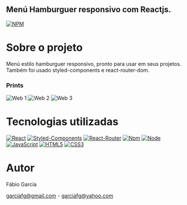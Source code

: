 ## Menú Hamburguer responsivo com Reactjs.
[![NPM](https://img.shields.io/npm/l/react)](https://github.com/garciafg/crud-reactjs-nodejs-mysql/blob/main/LICENSE)

# Sobre o projeto


Menú estilo hamburguer responsivo, pronto para usar em seus projetos. Também foi usado styled-components e react-router-dom.


### Prints
![Web 1](https://fgdevon.tk/projetos/menu/menu01.jpg)
![Web 2](https://fgdevon.tk/projetos/menu/menu02.jpg)
![Web 3](https://fgdevon.tk/projetos/menu/menu04.jpg)


# Tecnologias utilizadas

[![React](https://img.shields.io/badge/React-20232A?style=for-the-badge&logo=react&logoColor=61DAFB)](https://pt-br.reactjs.org)
[![Styled-Components](https://img.shields.io/badge/styled--components-DB7093?style=for-the-badge&logo=styled-components&logoColor=white)](https://pt-br.reactjs.org)
[![React-Router](https://img.shields.io/badge/React_Router-CA4245?style=for-the-badge&logo=react-router&logoColor=white)](https://pt-br.reactjs.org)
[![Npm](https://img.shields.io/badge/npm-CB3837?style=for-the-badge&logo=npm&logoColor=white)](https://www.npmjs.com/)
[![Node](https://img.shields.io/badge/Node.js-339933?style=for-the-badge&logo=nodedotjs&logoColor=white)](https://pt-br.reactjs.org)
[![JavaScript](https://img.shields.io/badge/JavaScript-323330?style=for-the-badge&logo=javascript&logoColor=F7DF1E)](https://developer.mozilla.org/pt-BR/docs/Web/JavaScript)
[![HTML5](https://img.shields.io/badge/HTML5-E34F26?style=for-the-badge&logo=html5&logoColor=white)](https://developer.mozilla.org/pt-BR/docs/Web/HTML) 
[![CSS3](https://img.shields.io/badge/CSS3-1572B6?style=for-the-badge&logo=css3&logoColor=white)](https://developer.mozilla.org/pt-BR/docs/Web/CSS)

# Autor

Fábio Garcia

garciafg@gmail.com - garciafg@yahoo.com
